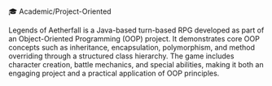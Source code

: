 🎓 Academic/Project-Oriented

Legends of Aetherfall is a Java-based turn-based RPG developed as part of an 
Object-Oriented Programming (OOP) project. It demonstrates core OOP concepts such as inheritance,
encapsulation, polymorphism, and method overriding through a structured class hierarchy. 
The game includes character creation, battle mechanics,
and special abilities, making it both an engaging project and a practical application of OOP principles.
